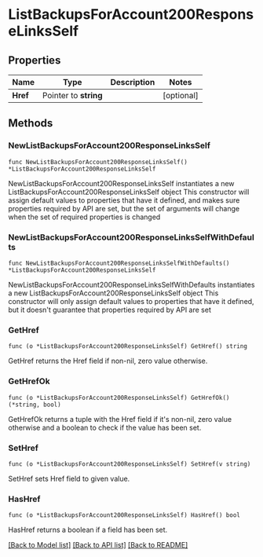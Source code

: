 # ListBackupsForAccount200ResponseLinksSelf

## Properties

Name | Type | Description | Notes
------------ | ------------- | ------------- | -------------
**Href** | Pointer to **string** |  | [optional] 

## Methods

### NewListBackupsForAccount200ResponseLinksSelf

`func NewListBackupsForAccount200ResponseLinksSelf() *ListBackupsForAccount200ResponseLinksSelf`

NewListBackupsForAccount200ResponseLinksSelf instantiates a new ListBackupsForAccount200ResponseLinksSelf object
This constructor will assign default values to properties that have it defined,
and makes sure properties required by API are set, but the set of arguments
will change when the set of required properties is changed

### NewListBackupsForAccount200ResponseLinksSelfWithDefaults

`func NewListBackupsForAccount200ResponseLinksSelfWithDefaults() *ListBackupsForAccount200ResponseLinksSelf`

NewListBackupsForAccount200ResponseLinksSelfWithDefaults instantiates a new ListBackupsForAccount200ResponseLinksSelf object
This constructor will only assign default values to properties that have it defined,
but it doesn't guarantee that properties required by API are set

### GetHref

`func (o *ListBackupsForAccount200ResponseLinksSelf) GetHref() string`

GetHref returns the Href field if non-nil, zero value otherwise.

### GetHrefOk

`func (o *ListBackupsForAccount200ResponseLinksSelf) GetHrefOk() (*string, bool)`

GetHrefOk returns a tuple with the Href field if it's non-nil, zero value otherwise
and a boolean to check if the value has been set.

### SetHref

`func (o *ListBackupsForAccount200ResponseLinksSelf) SetHref(v string)`

SetHref sets Href field to given value.

### HasHref

`func (o *ListBackupsForAccount200ResponseLinksSelf) HasHref() bool`

HasHref returns a boolean if a field has been set.


[[Back to Model list]](../README.md#documentation-for-models) [[Back to API list]](../README.md#documentation-for-api-endpoints) [[Back to README]](../README.md)


